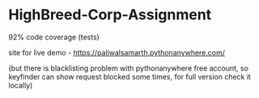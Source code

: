 # HighBreed-Corp-Assignment

92% code coverage (tests)

site for live demo - https://paliwalsamarth.pythonanywhere.com/

(but there is blacklisting problem with pythonanywhere free account, so keyfinder can show request blocked some times, for full version check it locally)
